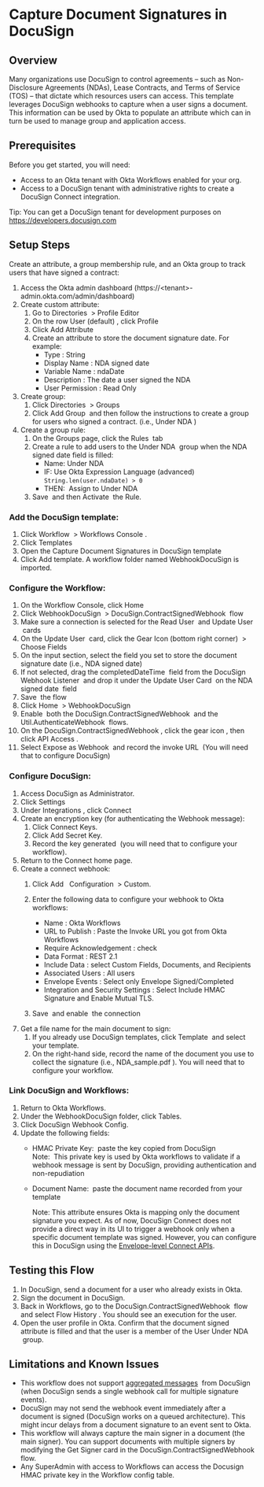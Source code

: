 # Capture Document Signatures in DocuSign

## Overview

Many organizations use DocuSign to control agreements – such as
Non-Disclosure Agreements (NDAs), Lease Contracts, and Terms of Service
(TOS) – that dictate which resources users can access. This template
leverages DocuSign webhooks to capture when a user signs a document.
This information can be used by Okta to populate an attribute which can
in turn be used to manage group and application access.

## Prerequisites

Before you get started, you will need:

*   Access to an Okta tenant with Okta Workflows enabled for your org.
*   Access to a DocuSign tenant with administrative rights to create a
    DocuSign Connect integration.

Tip: You can get a DocuSign tenant for development purposes on <a href="https://www.google.com/url?q=https://developers.docusign.com&amp;sa=D&amp;source=editors&amp;ust=1635799419696000&amp;usg=AOvVaw1wDHvFFdX9kWfy9eFBMaIV" class="c7">https://developers.docusign.com</a>

## Setup Steps

Create an attribute, a group membership rule, and an Okta group to track users
that have signed a contract:

1.  Access the Okta admin dashboard
    (https://&lt;tenant&gt;-admin.okta.com/admin/dashboard)
2.  Create custom attribute:
    1.  Go to
        Directories
         &gt;
        Profile Editor
    2.  On the row
        User (default)
        , click
        Profile
    3.  Click
        Add Attribute
    4.  Create an attribute to store the document signature date. For
        example:
        *  Type
            : String
        *  Display Name
            : NDA signed date
        *  Variable Name
            : ndaDate
        *  Description
            : The date a user signed the NDA
        *  User Permission
            : Read Only
3.  Create group:
    1.  Click
        Directories
         &gt;
        Groups
    2.  Click
        Add Group
         and then follow the instructions to create a group for users who
        signed a contract. (i.e.,
        Under NDA
        )
4.  Create a group rule:
    1.  On the Groups page, click the
        Rules
         tab
    2.  Create a rule to add users to the
        Under NDA
         group when the NDA signed date field is filled:
        *  Name: Under NDA
        *  IF:
            Use Okta Expression Language (advanced)  
            `String.len(user.ndaDate) > 0`
        *  THEN:
             Assign to Under NDA
    3.  Save
         and then
        Activate
         the Rule.

### Add the DocuSign template:

1.  Click
    Workflow
     &gt;
    Workflows Console
    .
2.  Click
    Templates
3.  Open the
    Capture Document Signatures in DocuSign
    template
4.  Click
    Add template. A workflow folder named WebhookDocuSign is imported.

### Configure the Workflow:

1.  On the Workflow Console, click
    Home
2.  Click
    WebhookDocuSign
     &gt;
    DocuSign.ContractSignedWebhook
     flow
3.  Make sure a connection is selected for the
    Read User
     and
    Update User
     cards
4.  On the
    Update User
     card, click the
    Gear Icon (bottom right corner)
     &gt;
    Choose Fields
5.  On the input section, select the field you set to store the document
    signature date (i.e., NDA signed date)
6.  If not selected, drag the
    completedDateTime
     field from the
    DocuSign Webhook Listener
     and drop it under the
    Update User Card
     on the
    NDA signed date
     field
7.  Save
     the flow
8.  Click
    Home
     &gt;
    WebhookDocuSign
9.  Enable
     both the
    DocuSign.ContractSignedWebhook
     and the
    Util.AuthenticateWebhook
     flows.
10. On the
    DocuSign.ContractSignedWebhook
    , click the
    gear icon
    , then click
    API Access
    .
11. Select
    Expose as Webhook
     and record the
    invoke URL
     (You will need that to configure DocuSign)

### Configure DocuSign:

1.  Access DocuSign as Administrator.
2.  Click
    Settings
3.  Under
    Integrations
    , click
    Connect
4.  Create an encryption key (for authenticating the Webhook message):
    1.  Click
        Connect Keys.
    2.  Click
        Add Secret Key.
    3.  Record the key generated
         (you will need that to configure your workflow).
5.  Return to the Connect home page.
6.  Create a connect webhook:
    1.  Click
        Add
         
        Configuration
         &gt;
        Custom.
        
    2.  Enter the following data to configure your webhook to Okta
        workflows:
        *  Name
            : Okta Workflows
        *  URL to Publish
            : Paste the Invoke URL you got from Okta Workflows
        *  Require Acknowledgement
            : check
        *  Data Format
            : REST 2.1
        *  Include Data
            : select Custom Fields, Documents, and Recipients
        *  Associated Users
            : All users
        *  Envelope Events
            : Select only Envelope Signed/Completed
        *  Integration and Security Settings
            : Select Include HMAC Signature and Enable Mutual TLS.
    3.  Save
         and
        enable
         the connection
7.  Get a file name for the main document to sign:
    1.  If you already use DocuSign templates, click
        Template
         and select your template.
    2.  On the right-hand side, record the name of the document you use to
        collect the signature (i.e.,
        NDA\_sample.pdf
        ). You will need that to configure your workflow.

### Link DocuSign and Workflows:

1.  Return to Okta Workflows.
2.  Under the WebhookDocuSign folder, click
    Tables.
3.  Click
    DocuSign Webhook Config.
4.  Update the following fields:
    *  HMAC Private Key:
         paste the key copied from DocuSign  
        Note:
         This private key is used by Okta workflows to validate if a webhook
        message is sent by DocuSign, providing authentication and
        non-repudiation
    *  Document Name:
         paste the document name recorded from your template  
        
        Note: This attribute ensures Okta is mapping only the document signature
        you expect. As of now, DocuSign Connect does not provide a direct
        way in its UI to trigger a webhook only when a specific document
        template was signed. However, you can configure this in DocuSign
        using the
        <a href="https://www.google.com/url?q=https://developers.docusign.com/platform/webhooks/connect/build-listener/&amp;sa=D&amp;source=editors&amp;ust=1635799419720000&amp;usg=AOvVaw1PnJj0RN_k-m-sIFVGE7et" class="c7">Envelope-level Connect APIs</a>.

## Testing this Flow

1.  In DocuSign, send a document for a user who already exists in Okta.
2.  Sign the document in DocuSign.
3.  Back in Workflows, go to the
    DocuSign.ContractSignedWebhook
     flow and select
    Flow History
    . You should see an execution for the user.
4.  Open the user profile in Okta. Confirm that the document signed
    attribute is filled and that the user is a member of the
    User Under NDA
     group.

## Limitations and Known Issues

* This workflow does not support <a href="https://www.google.com/url?q=https://developers.docusign.com/platform/webhooks/connect/architecture/&amp;sa=D&amp;source=editors&amp;ust=1635799419725000&amp;usg=AOvVaw1oe7My9m5DsMmoM6FZOERA" class="c7">aggregated messages</a>
     from DocuSign (when DocuSign sends a single webhook call for
    multiple signature events).
* DocuSign may not send the webhook event immediately after a document
    is signed (DocuSign works on a queued architecture). This might
    incur delays from a document signature to an event sent to Okta.
*  This workflow will always capture the main signer in a document (the
    main signer). You can support documents with multiple signers by
    modifying the Get Signer card in the DocuSign.ContractSignedWebhook
    flow.
*  Any SuperAdmin with access to Workflows can access the Docusign HMAC
    private key in the Workflow config table.
